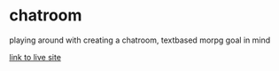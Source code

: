 # chatroom
playing around with creating a chatroom, textbased morpg goal in mind

[link to live site](https://rebgrasshopper.github.io/chatroom)
